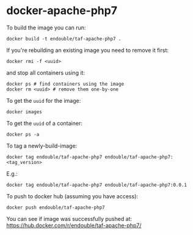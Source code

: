 # docker-apache-php7
To build the image you can run:

    docker build -t endouble/taf-apache-php7 .

If you're rebuilding an existing image you need to remove it first: 

    docker rmi -f <uuid>

and stop all containers using it:

    docker ps # find containers using the image
    docker rm <uuid> # remove them one-by-one

To get the `uuid` for the image:

    docker images

To get the `uuid` of a container:

    docker ps -a

To tag a newly-build-image:

    docker tag endouble/taf-apache-php7 endouble/taf-apache-php7:<tag_version>

E.g.:

    docker tag endouble/taf-apache-php7 endouble/taf-apache-php7:0.0.1

To push to docker hub (assuming you have access):


    docker push endouble/taf-apache-php7

You can see if image was successfully pushed at: https://hub.docker.com/r/endouble/taf-apache-php7/
